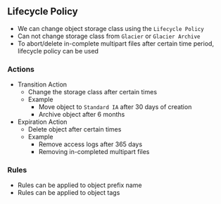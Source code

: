 ## Lifecycle Policy

- We can change object storage class using the `Lifecycle Policy`
- Can not change storage class from `Glacier` or `Glacier Archive`
- To abort/delete in-complete multipart files after certain time period, lifecycle policy can be used

### Actions

- Transition Action
  - Change the storage class after certain times
  - Example
    - Move object to `Standard IA` after 30 days of creation
    - Archive object after 6 months
- Expiration Action
  - Delete object after certain times
  - Example
    - Remove access logs after 365 days
    - Removing in-completed multipart files

### Rules

- Rules can be applied to object prefix name
- Rules can be applied to object tags
